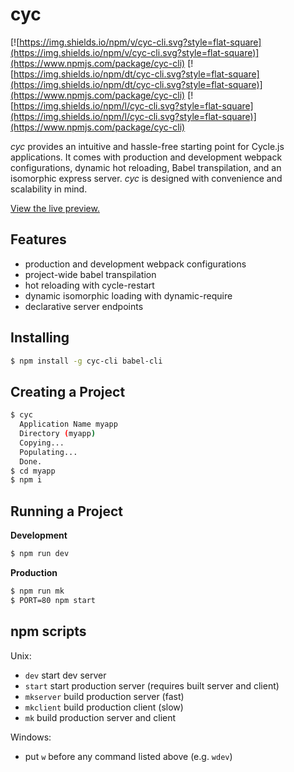 # cyc

[![https://img.shields.io/npm/v/cyc-cli.svg?style=flat-square](https://img.shields.io/npm/v/cyc-cli.svg?style=flat-square)](https://www.npmjs.com/package/cyc-cli)
[![https://img.shields.io/npm/dt/cyc-cli.svg?style=flat-square](https://img.shields.io/npm/dt/cyc-cli.svg?style=flat-square)](https://www.npmjs.com/package/cyc-cli)
[![https://img.shields.io/npm/l/cyc-cli.svg?style=flat-square](https://img.shields.io/npm/l/cyc-cli.svg?style=flat-square)](https://www.npmjs.com/package/cyc-cli)

*cyc* provides an intuitive and hassle-free starting point for Cycle.js applications. It comes with production and development webpack configurations, dynamic hot reloading, Babel transpilation, and an isomorphic express server. *cyc* is designed with convenience and scalability in mind.

[View the live preview.](http://edge.github.io/cyc/)

## Features
- production and development webpack configurations
- project-wide babel transpilation
- hot reloading with cycle-restart
- dynamic isomorphic loading with dynamic-require
- declarative server endpoints

## Installing

```sh
$ npm install -g cyc-cli babel-cli
```

## Creating a Project

```sh
$ cyc
  Application Name myapp
  Directory (myapp)
  Copying...
  Populating...
  Done.
$ cd myapp
$ npm i
```

## Running a Project

**Development**
```sh
$ npm run dev
```

**Production**
```sh
$ npm run mk
$ PORT=80 npm start
```

## npm scripts

Unix:
- `dev` start dev server
- `start` start production server (requires built server and client)
- `mkserver` build production server (fast)
- `mkclient` build production client (slow)
- `mk` build production server and client

Windows:
- put `w` before any command listed above (e.g. `wdev`)
